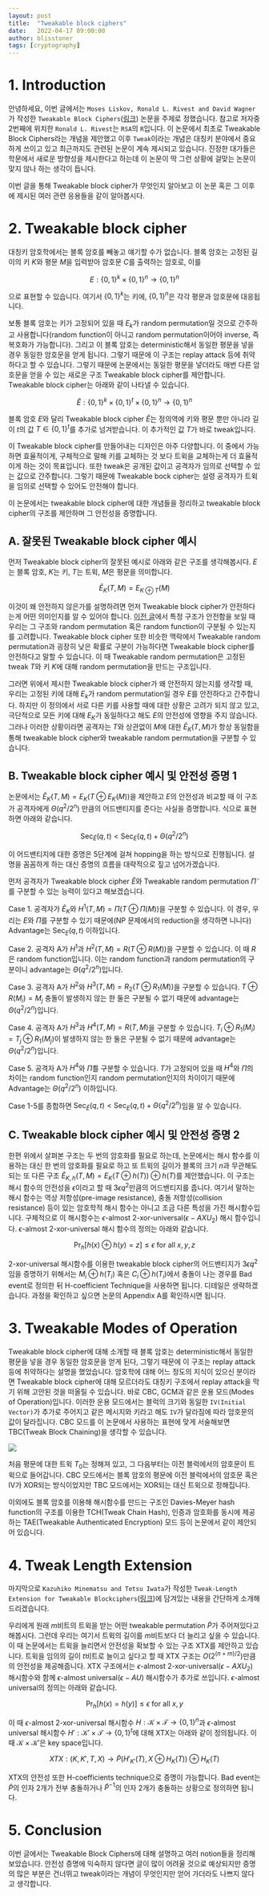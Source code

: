 ```yaml
---
layout: post
title:  "Tweakable block ciphers"
date:   2022-04-17 09:00:00
author: blisstoner
tags: [cryptography]
---
```


# 1. Introduction

안녕하세요, 이번 글에서는 `Moses Liskov, Ronald L. Rivest and David Wagner`가 작성한 `Tweakable Block Ciphers`([링크](https://link.springer.com/article/10.1007/s00145-010-9073-y)) 논문을 주제로 정했습니다. 참고로 저자중 2번째에 위치한 `Ronald L. Rivest`는 `RSA`의 `R`입니다. 이 논문에서 최초로 Tweakable Block Ciphers라는 개념을 제안했고 이후 `Tweak`이라는 개념은 대칭키 분야에서 중요하게 쓰이고 있고 최근까지도 관련된 논문이 계속 제시되고 있습니다. 진정한 대가들은 학문에서 새로운 방향성을 제시한다고 하는데 이 논문이 딱 그런 상황에 걸맞는 논문이 맞지 않나 하는 생각이 듭니다.

이번 글을 통해 Tweakable block cipher가 무엇인지 알아보고 이 논문 혹은 그 이후에 제시된 여러 관련 응용들을 같이 알아봅시다.

# 2. Tweakable block cipher

대칭키 암호학에서는 블록 암호를 빼놓고 얘기할 수가 없습니다. 블록 암호는 고정된 길이의 키 $K$와 평문 $M$을 입력받아 암호문 $C$를 출력하는 암호로, 이를 

$$E : \{0,1\}^k \times \{0,1\}^n \rightarrow \{0,1\}^n$$

으로 표현할 수 있습니다. 여기서 $\{0,1\}^k$는 키에, $\{0,1\}^n$은 각각 평문과 암호문에 대응됩니다.

보통 블록 암호는 키가 고정되어 있을 때 $E_k$가 random permutation일 것으로 간주하고 사용합니다(random function이 아니고 random permutation이어야 inverse, 즉 복호화가 가능합니다). 그리고 이 블록 암호는 deterministic해서 동일한 평문을 넣을 경우 동일한 암호문을 얻게 됩니다. 그렇기 때문에 이 구조는 replay attack 등에 취약하다고 할 수 있습니다. 그렇기 때문에 논문에서는 동일한 평문을 넣더라도 매번 다른 암호문을 얻을 수 있는 새로운 구조 Tweakable block cipher를 제안합니다. Tweakable block cipher는 아래와 같이 나타낼 수 있습니다.

$$\tilde{E} : \{0,1\}^k \times \{0,1\}^t \times \{0,1\}^n\rightarrow \{0,1\}^n$$

블록 암호 $E$와 달리 Tweakable block cipher $\tilde{E}$는 정의역에 키와 평문 뿐만 아니라 길이 $t$의 값 $T \in \{0,1\}^t$를 추가로 넘겨받습니다. 이 추가적인 값 $T$가 바로 tweak입니다.

이 Tweakable block cipher를 만들어내는 디자인은 아주 다양합니다. 이 중에서 가능하면 효율적이게, 구체적으로 말해 키를 교체하는 것 보다 트윅을 교체하는게 더 효율적이게 하는 것이 목표입니다. 또한 tweak은 공개된 값이고 공격자가 임의로 선택할 수 있는 값으로 간주합니다. 그렇기 때문에 Tweakable bock cipher는 설령 공격자가 트윅을 임의로 선택할 수 있어도 안전해야 합니다.

이 논문에서는 tweakable block cipher에 대한 개념들을 정리하고 tweakable block cipher의 구조를 제안하며 그 안전성을 증명합니다.

## A. 잘못된 Tweakable block cipher 예시

먼저 Tweakable block cipher의 잘못된 예시로 아래와 같은 구조를 생각해봅시다. $E$는 블록 암호, $K$는 키, $T$는 트윅, $M$은 평문을 의미합니다.

$$\tilde{E}_K(T, M) = E_{K \oplus T}(M)$$

이것이 왜 안전하지 않은가를 설명하려면 먼저 Tweakable block cipher가 안전하다는게 어떤 의미인지를 알 수 있어야 합니다. [이전 글](http://www.secmem.org/blog/2022/03/20/Security-Proof-Crypto/)에서 특정 구조가 안전함을 보일 때 우리는 그 구조와 random permutation 혹은 random function이 구분될 수 있는지를 고려합니다. Tweakable block cipher 또한 비슷한 맥락에서 Tweakable random permutation과 굉장히 낮은 확률로 구분이 가능하다면 Tweakable block cipher를 안전하다고 말할 수 있습니다. 이 때 Tweakable random permutation은 고정된 tweak $T$와 키 $K$에 대해 random permutation을 만드는 구조입니다.

그러면 위에서 제시한 Tweakable block cipher가 왜 안전하지 않는지를 생각할 때, 우리는 고정된 키에 대해 $E_k$가 random permutation일 경우 $E$를 안전하다고 간주합니다. 하지만 이 정의에서 서로 다른 키를 사용할 때에 대한 상황은 고려가 되지 않고 있고, 극단적으로 모든 키에 대해 $E_K$가 동일하다고 해도 $E$의 안전성에 영향을 주지 않습니다. 그러나 이러한 상황이라면 공격자는 $T$와 상관없이 $M$에 대한 $\tilde{E}_K(T, M)$가 항상 동일함을 통해 tweakable block cipher와 tweakable random permutation을 구분할 수 있습니다.

## B. Tweakable block cipher 예시 및 안전성 증명 1

논문에서는 $\tilde{E}_K(T, M) = E_K(T \oplus E_K(M))$을 제안하고 $E$의 안전성과 비교할 때 이 구조가 공격자에게 $\Theta(q^2/2^n)$ 만큼의 어드밴티지를 준다는 사실을 증명합니다. 식으로 표현하면 아래와 같습니다.

$$\mathrm{Sec}_{\tilde{E}}(q,t) < \mathrm{Sec}_{E}(q,t) + \Theta(q^2/2^n)$$

이 어드밴티지에 대한 증명은 5단계에 걸쳐 hopping을 하는 방식으로 진행됩니다. 설명을 꼼꼼하게 하는 대신 증명의 흐름을 대략적으로 짚고 넘어가겠습니다.

먼저 공격자가 Tweakable block cipher $\tilde{E}$와 Tweakable random permutation $\tilde{\Pi}$를 구분할 수 있는 능력이 있다고 해보겠습니다.

Case 1. 공격자가 $\tilde{E}_K$와 $H^1(T,M) = \Pi(T \oplus \Pi(M))$을 구분할 수 있습니다. 이 경우, 우리는 $E$와 $\Pi$를 구분할 수 있기 때문에(NP 문제에서의 reduction을 생각하면 니니다) Advantage는 $\textrm{Sec}_{E}(q,t)$ 이하입니다.

Case 2. 공격자 A가 $H^1$과 $H^2(T,M) = R(T \oplus R(M))$을 구분할 수 있습니다. 이 때 $R$은 random function입니다. 이는 random function과 random permutation의 구분이니 advantage는 $\Theta(q^2/2^n)$입니다.

Case 3. 공격자 A가 $H^2$와 $H^3(T,M) = R_2(T \oplus R_1(M))$을 구분할 수 있습니다. $T \oplus R(M_i) = M_j$ 충돌이 발생하지 않는 한 둘은 구분될 수 없기 때문에 advantage는 $\Theta(q^2/2^n)$입니다.

Case 4. 공격자 A가 $H^3$과 $H^4(T, M) = R(T, M)$을 구분할 수 있습니다. $T_i \oplus R_1(M_i) = T_j \oplus R_1(M_j)$이 발생하지 않는 한 둘은 구분될 수 없기 때문에 advantage는 $\Theta(q^2/2^n)$입니다.

Case 5. 공격자 A가 $H^4$와 $\tilde{\Pi}$를 구분할 수 있습니다. $T$가 고정되어 있을 때 $H^4$와 $\tilde{\Pi}$의 차이는 random function인지 random permutation인지의 차이이기 때문에 Advantage는 $\Theta(q^2/2^n)$ 이하입니다.

Case 1-5를 종합하면 $\textrm{Sec}_{\tilde{E}}(q,t) < \textrm{Sec}_{E}(q,t) + \Theta(q^2/2^n)$임을 알 수 있습니다.

## C. Tweakable block cipher 예시 및 안전성 증명 2

한편 위에서 살펴본 구조는 두 번의 암호화를 필요로 하는데, 논문에서는 해시 함수를 이용하는 대신 한 번의 암호화를 필요로 하고 또 트윅의 길이가 블록의 크기 $n$과 무관해도 되는 또 다른 구조 $\tilde{E}_{K, h}(T, M) = E_K(T \oplus h(T)) \oplus h(T)$를 제안했습니다. 이 구조는 해시 함수의 안전성을 $\epsilon$이라고 할 때 $3\epsilon q^2$만큼의 어드밴티지를 줍니다. 여기서 말하는 해시 함수는 역상 저항성(pre-image resistance), 충돌 저항성(collision resistance) 등이 있는 암호학적 해시 함수는 아니고 조금 다른 특성을 가진 해시함수입니다. 구체적으로 이 해시함수는 $\epsilon$-almost 2-xor-universal($\epsilon-AXU_2$) 해시 함수입니다. $\epsilon$-almost 2-xor-universal 해시 함수의 정의는 아래와 같습니다.

$$\textrm{Pr}_h[h(x) \oplus h(y) = z] \leq \epsilon \textrm{ for all } x, y ,z$$

2-xor-universal 해시함수를 이용한 tweakable block cipher의 어드밴티지가 $3\epsilon q^2$임을 증명하기 위해서는 $M_i \oplus h(T_i)$ 혹은 $C_i \oplus h(T_i)$에서 충돌이 나는 경우를 Bad event로 정의한 뒤 H-coefficient Technique을 사용하면 됩니다. 디테일은 생략하겠습니다. 과정을 확인하고 싶으면 논문의 Appendix A를 확인하시면 됩니다.

# 3. Tweakable Modes of Operation

Tweakable block cipher에 대해 소개할 때 블록 암호는 deterministic해서 동일한 평문을 넣을 경우 동일한 암호문을 얻게 된다, 그렇기 때문에 이 구조는 replay attack 등에 취약하다는 설명을 했었습니다. 암호학에 대해 어느 정도의 지식이 있으신 분이라면 Tweakable block cipher에 대해 모르더라도 대칭키 구조에서 replay attack을 막기 위해 고안된 것을 떠올릴 수 있습니다. 바로 CBC, GCM과 같은 운용 모드(Modes of Operation)입니다. 이러한 운용 모드에서는 블럭의 크기와 동일한 `IV(Initial Vector)`가 추가로 주어지고 같은 메시지와 키라고 해도 `IV`가 달라짐에 따라 암호문의 값이 달라집니다. CBC 모드를 이 논문에서 사용하는 표현에 맞게 서술해보면 TBC(Tweak Block Chaining)을 생각할 수 있습니다.

![](/assets/images/tweakable-block-ciphers/tbc.png)

처음 평문에 대한 트윅 $T_0$는 정해져 있고, 그 다음부터는 이전 블럭에서의 암호문이 트윅으로 들어갑니다. CBC 모드에서는 블록 암호의 평문에 이전 블럭에서의 암호문 혹은 IV가 XOR되는 방식이었지만 TBC 모드에서는 XOR되는 대신 트윅으로 정해집니다.

이외에도 블록 암호를 이용해 해시함수를 만드는 구조인 Davies-Meyer hash function의 구조를 이용한 TCH(Tweak Chain Hash), 인증과 암호화를 동시에 제공하는 TAE(Tweakable Authenticated Encryption) 모드 등이 논문에서 같이 제안되어 있습니다.

# 4. Tweak Length Extension

마지막으로 `Kazuhiko Minematsu and Tetsu Iwata`가 작성한 `Tweak-Length Extension for Tweakable Blockciphers`([링크](https://link.springer.com/chapter/10.1007/978-3-319-27239-9_5))에 담겨있는 내용을 간단하게 소개해드리겠습니다.

우리에게 원래 $m$비트의 트윅을 받는 어떤 tweakable permutation $\tilde{P}$가 주어져있다고 해봅시다. 그런데 우리는 여기서 트윅의 길이를 $m$비트보다 더 늘리고 싶을 수 있습니다. 이 때 논문에서는 트윅을 늘리면서 안전성을 확보할 수 있는 구조 XTX를 제안하고 있습니다. 트윅을 임의의 길이 $t$비트로 늘이고 싶다고 할 때 XTX 구조는 $O(2^{(n+m)/2})$만큼의 안전성을 제공해줍니다. XTX 구조에서는 $\epsilon$-almost 2-xor-universal($\epsilon-AXU_2$) 해시함수와 함께 $\epsilon$-almost universal($\epsilon-AU$) 해시함수가 추가로 쓰입니다. $\epsilon$-almost universal의 정의는 아래와 같습니다.

$$\textrm{Pr}_h[h(x) = h(y)] \leq \epsilon \textrm{ for all } x, y$$

이 때 $\epsilon$-almost 2-xor-universal 해시함수 $H : \mathcal{K} \times \mathcal{T} \rightarrow \{0,1\}^n$과 $\epsilon$-almost universal 해시함수 $H' : \mathcal{K}' \times \mathcal{T} \rightarrow \{0,1\}^t$에 대해 XTX는 아래와 같이 정의됩니다. 이 때 $\mathcal{K} \times \mathcal{K'}$은 key space입니다.

$$XTX : (K, K', T, X) \rightarrow \tilde{P}(H'_{K'}(T), X \oplus H_K(T)) \oplus H_K(T)$$

XTX의 안전성 또한 H-coefficients technique으로 증명이 가능합니다. Bad event는 $\tilde{P}$의 인자 2개가 전부 충돌하거나 $\tilde{P}^{-1}$의 인자 2개가 충돌하는 상황으로 정의하면 됩니다.

# 5. Conclusion

이번 글에서는 Tweakable Block Ciphers에 대해 설명하고 여러 notion들을 정리해보았습니다. 안전성 증명에 익숙하지 않다면 글이 많이 어려울 것으로 예상되지만 증명의 많은 부분은 건너뛰고 tweak이라는 개념이 무엇인지만 얻어 가더라도 나쁘지 않다고 생각합니다.
